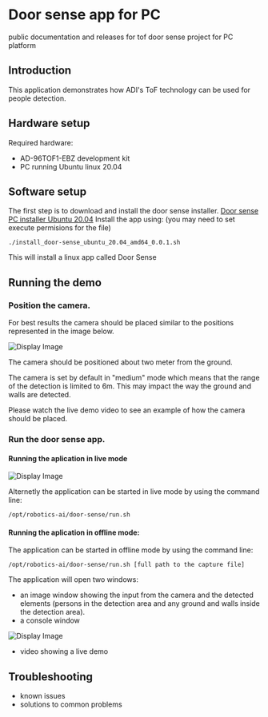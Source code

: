# Door sense app for PC
public documentation and releases for tof door sense project for PC platform

## Introduction
This application demonstrates how ADI's ToF technology can be used for people detection.

## Hardware setup
Required hardware:
 - AD-96TOF1-EBZ development kit
 - PC running Ubuntu linux 20.04
 
## Software setup
The first step is to download and install the door sense installer. [Door sense PC installer Ubuntu 20.04](https://github.com/robotics-ai/tof_process_public/box_measure/PC/install_door-sense_ubuntu_20.04_amd64_0.0.1.sh)
Install the app using: (you may need to set execute permisions for the file)
```
./install_door-sense_ubuntu_20.04_amd64_0.0.1.sh
```
This will install a linux app called Door Sense
 
## Running the demo
### Position the camera.
For best results the camera should be placed similar to the positions represented in the image below.

![Display Image](https://github.com/robotics-ai/tof_process_public/blob/main/door_sense/Doc/Images/fig1.png)

The camera should be positioned about two meter from the ground.

The camera is set by default in "medium" mode which means that the range of the detection is limited to 6m. This may impact the way the ground and walls are detected.

Please watch the live demo video to see an example of how the camera should be placed.

### Run the door sense app.

#### Running the aplication in live mode

![Display Image](https://github.com/robotics-ai/tof_process_public/blob/main/door_sense/Doc/Images/run_app.png)

Alternetly the application can be started in live mode by using the command line:
```
/opt/robotics-ai/door-sense/run.sh
```

#### Running the aplication in offline mode:

The application can be started in offline mode by using the command line:
```
/opt/robotics-ai/door-sense/run.sh [full path to the capture file]
```


The application will open two windows:
- an image window showing the input from the camera and the detected elements (persons in the detection area and any ground and walls inside the detection area).
- a console window

![Display Image](https://github.com/robotics-ai/tof_process_public/blob/main/door_sense/Doc/Images/app_results.png)

 - video showing a live demo
## Troubleshooting
 - known issues
 - solutions to common problems
